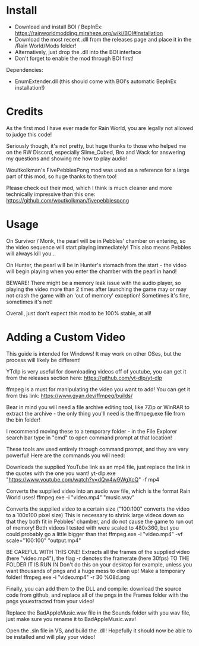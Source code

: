 # Install
- Download and install BOI / BepInEx: https://rainworldmodding.miraheze.org/wiki/BOI#Installation
- Download the most recent .dll from the releases page and place it in the /Rain World/Mods folder!
- Alternatively, just drop the .dll into the BOI interface
- Don't forget to enable the mod through BOI first!

Dependencies:
- EnumExtender.dll (this should come with BOI's automatic BepInEx installation!)

# Credits
As the first mod I have ever made for Rain World, you are legally not allowed to judge this code!

Seriously though, it's not pretty, but huge thanks to those who helped me on the RW Discord, especially Slime_Cubed, Bro and Wack for answering my questions and showing me how to play audio!

Woultkolkman's FivePebblesPong mod was used as a reference for a large part of this mod, so huge thanks to them too!

Please check out their mod, which I think is much cleaner and more technically impressive than this one:
https://github.com/woutkolkman/fivepebblespong

# Usage
On Survivor / Monk, the pearl will be in Pebbles' chamber on entering, so the video sequence will start playing immediately!
This also means Pebbles will always kill you... 

On Hunter, the pearl will be in Hunter's stomach from the start - the video will begin playing when you enter the chamber with the pearl in hand!

BEWARE! There might be a memory leak issue with the audio player, so playing the video more than 2 times after launching the game may or may not crash the game with an 'out of memory' exception! Sometimes it's fine, sometimes it's not!

Overall, just don't expect this mod to be 100% stable, at all!

# Adding a Custom Video

This guide is intended for Windows! It may work on other OSes, but the process will likely be different!

YTdlp is very useful for downloading videos off of youtube, you can get it from the releases section here: https://github.com/yt-dlp/yt-dlp

ffmpeg is a must for manipulating the video you want to add! You can get it from this link: https://www.gyan.dev/ffmpeg/builds/

Bear in mind you will need a file archive editing tool, like 7Zip or WinRAR to extract the archive - the only thing you'll need is the ffmpeg.exe file from the bin folder! 

I recommend moving these to a temporary folder - in the File Explorer search bar type in "cmd" to open command prompt at that location!

These tools are used entirely through command prompt, and they are very powerful! Here are the commands you will need:

Downloads the supplied YouTube link as an mp4 file, just replace the link in the quotes with the one you want!
yt-dlp.exe "https://www.youtube.com/watch?v=dQw4w9WgXcQ" -f mp4

Converts the supplied video into an audio wav file, which is the format Rain World uses!
ffmpeg.exe -i "video.mp4" "music.wav"

Converts the supplied video to a certain size ("100:100" converts the video to a 100x100 pixel size)
This is necessary to shrink large videos down so that they both fit in Pebbles' chamber, and do not cause the game to run out of memory!
Both videos I tested with were scaled to 480x360, but you could probably go a little bigger than that
ffmpeg.exe -i "video.mp4" -vf scale="100:100" "output.mp4"

BE CAREFUL WITH THIS ONE! Extracts all the frames of the supplied video (here "video.mp4"), the flag -r denotes the framerate (here 30fps) TO THE FOLDER IT IS RUN IN
Don't do this on your desktop for example, unless you want thousands of pngs and a huge mess to clean up! Make a temporary folder!
ffmpeg.exe -i "video.mp4" -r 30 %08d.png

Finally, you can add them to the DLL and compile: download the source code from github, and replace all of the pngs in the Frames folder with the pngs youextracted from your video!

Replace the BadAppleMusic.wav file in the Sounds folder with you wav file, just make sure you rename it to BadAppleMusic.wav!

Open the .sln file in VS, and build the .dll! Hopefully it should now be able to be installed and will play your video!

